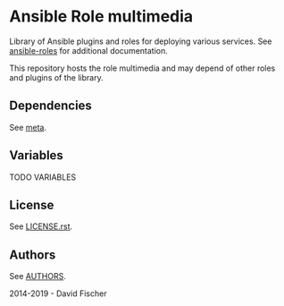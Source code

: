 # Ansible Role multimedia

Library of Ansible plugins and roles for deploying various services.
See [ansible-roles](https://github.com/davidfischer-ch/ansible-roles) for additional documentation.

This repository hosts the role multimedia and may depend of other roles and plugins of the library.

## Dependencies

See [meta](meta/main.yml).

## Variables

TODO VARIABLES

## License

See [LICENSE.rst](LICENSE.rst).

## Authors

See [AUTHORS](AUTHORS).

2014-2019 - David Fischer
